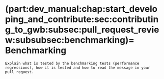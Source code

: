 (part:dev_manual:chap:start_developing_and_contribute:sec:contributing_to_gwb:subsec:pull_request_review:subsubsec:benchmarking)=
Benchmarking
============

```{todo}
Explain what is tested by the benchmarking tests (performance regressions), how it is tested and how to read the message in your pull request.
```